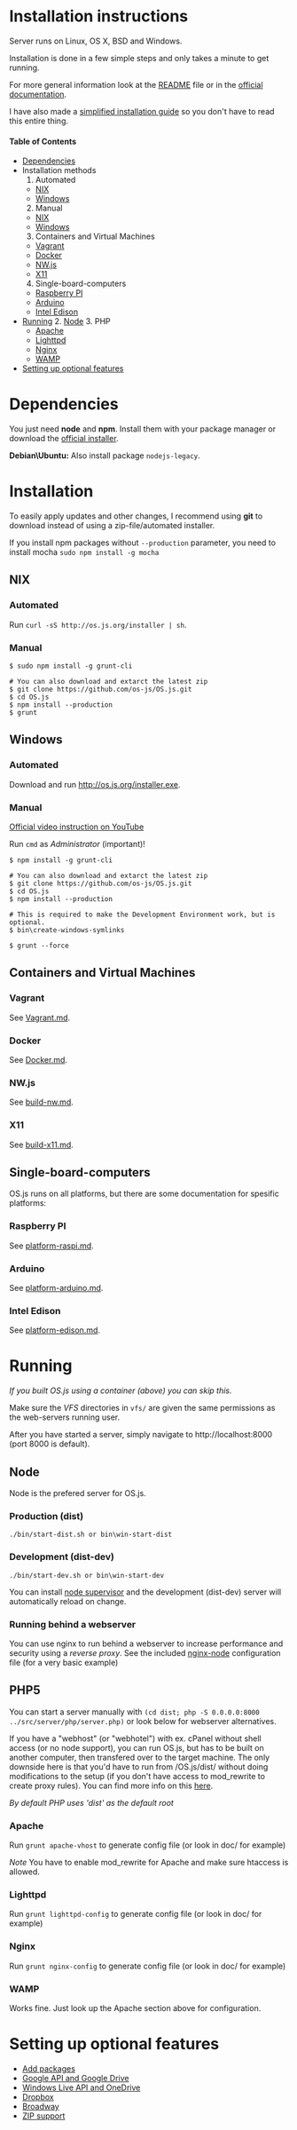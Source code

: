 # Installation instructions

Server runs on Linux, OS X, BSD and Windows.

Installation is done in a few simple steps and only takes a minute to get running.

For more general information look at the [README](README.md) file or in the [official documentation](http://os.js.org/doc/).

I have also made a [simplified installation guide](http://os.js.org/doc/manuals/man-install.html) so you don't have to read this entire thing.

#### Table of Contents

* [Dependencies](#dependencies)
* Installation methods
  1. Automated
    * [NIX](#automated)
    * [Windows](#automated-1)
  2. Manual
    * [NIX](#manual)
    * [Windows](#manual-1)
  3. Containers and Virtual Machines
    * [Vagrant](#vagrant)
    * [Docker](#docker)
    * [NW.js](#nwjs)
    * [X11](#x11)
  4. Single-board-computers
    * [Raspberry PI](#raspberry-pi)
    * [Arduino](#arduino)
    * [Intel Edison](#intel-edison)
* [Running](#running)
  2. [Node](#node)
  3. PHP
    * [Apache](#apache)
    * [Lighttpd](#lighttpd)
    * [Nginx](#nginx)
    * [WAMP](#wamp)
* [Setting up optional features](#setting-up-optional-features)

# Dependencies

You just need **node** and **npm**. Install them with your package manager or download the [official installer](https://nodejs.org).

**Debian\Ubuntu:** Also install package `nodejs-legacy`.

# Installation

To easily apply updates and other changes, I recommend using **git** to download instead of using a zip-file/automated installer.

If you install npm packages without `--production` parameter, you need to install mocha `sudo npm install -g mocha`

## NIX

### Automated

Run `curl -sS http://os.js.org/installer | sh`.

### Manual

```shell
$ sudo npm install -g grunt-cli

# You can also download and extarct the latest zip
$ git clone https://github.com/os-js/OS.js.git
$ cd OS.js
$ npm install --production
$ grunt
```

## Windows

### Automated

Download and run http://os.js.org/installer.exe.

### Manual

[Official video instruction on YouTube](https://www.youtube.com/watch?v=Cj3OdxTdGGc)

Run `cmd` as *Administrator* (important)!

```shell
$ npm install -g grunt-cli

# You can also download and extarct the latest zip
$ git clone https://github.com/os-js/OS.js.git
$ cd OS.js
$ npm install --production

# This is required to make the Development Environment work, but is optional.
$ bin\create-windows-symlinks

$ grunt --force
```

## Containers and Virtual Machines

### Vagrant

See [Vagrant.md](https://github.com/os-js/OS.js/blob/master/doc/Vagrant.md).

### Docker

See [Docker.md](https://github.com/os-js/OS.js/blob/master/doc/Docker.md).

### NW.js

See [build-nw.md](https://github.com/os-js/OS.js/blob/master/doc/build-nw.md).

### X11

See [build-x11.md](https://github.com/os-js/OS.js/blob/master/doc/build-x11.md).

## Single-board-computers

OS.js runs on all platforms, but there are some documentation for spesific platforms:

### Raspberry PI

See [platform-raspi.md](https://github.com/os-js/OS.js/blob/master/doc/platform-raspi.md).

### Arduino

See [platform-arduino.md](https://github.com/os-js/OS.js/blob/master/doc/platform-arduino.md).

### Intel Edison

See [platform-edison.md](https://github.com/os-js/OS.js/blob/master/doc/platform-edison.md).

# Running

*If you built OS.js using a container (above) you can skip this.*

Make sure the _VFS_ directories in `vfs/` are given the same permissions as the web-servers running user.

After you have started a server, simply navigate to http://localhost:8000 (port 8000 is default).

## Node

Node is the prefered server for OS.js.

### Production (dist)

```
./bin/start-dist.sh or bin\win-start-dist
```

### Development (dist-dev)

```
./bin/start-dev.sh or bin\win-start-dev
```

You can install [node supervisor](https://github.com/petruisfan/node-supervisor) and the development (dist-dev) server will automatically reload on change.

### Running behind a webserver

You can use nginx to run behind a webserver to increase performance and security using a *reverse proxy*. See the included [nginx-node](https://github.com/os-js/OS.js/blob/master/doc/nginx-node.conf) configuration file (for a very basic example)

## PHP5

You can start a server manually with `(cd dist; php -S 0.0.0.0:8000 ../src/server/php/server.php)` or look below for webserver alternatives.

If you have a "webhost" (or "webhotel") with ex. cPanel without shell access (or no node support), you can run OS.js, but has to be built on another computer, then transfered over to the target machine. The only downside here is that you'd have to run from /OS.js/dist/ without doing modifications to the setup (if you don't have access to mod_rewrite to create proxy rules). You can find more info on this [here](https://github.com/os-js/OS.js/blob/master/doc/cpanel-host.md).

*By default PHP uses 'dist' as the default root*

### Apache

Run `grunt apache-vhost` to generate config file (or look in doc/ for example)

*Note* You have to enable mod_rewrite for Apache and make sure htaccess is allowed.

### Lighttpd

Run `grunt lighttpd-config` to generate config file (or look in doc/ for example)

### Nginx

Run `grunt nginx-config` to generate config file (or look in doc/ for example)

### WAMP

Works fine. Just look up the Apache section above for configuration.

# Setting up optional features

* [Add packages](http://os.js.org/doc/manuals/man-package-manager.html)
* [Google API and Google Drive](http://os.js.org/doc/manuals/man-google-api.html)
* [Windows Live API and OneDrive](http://os.js.org/doc/manuals/man-windows-live-api.html)
* [Dropbox](http://os.js.org/doc/manuals/man-dropbox.html)
* [Broadway](http://os.js.org/doc/manuals/man-broadway.html)
* [ZIP support](http://os.js.org/doc/manuals/man-zip.html)

